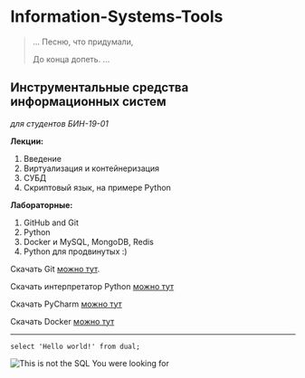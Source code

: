 # Information-Systems-Tools
> ...
> Песню, что придумали,
> 
> До конца допеть.
> ...

## Инструментальные средства информационных систем
*для студентов БИН-19-01* 

**Лекции:**
1. Введение
2. Виртуализация и контейнеризация
3. СУБД
4. Скриптовый язык, на примере Python


**Лабораторные:**
1. GitHub and Git
2. Python
3. Docker и MySQL, MongoDB, Redis
4. Python для продвинутых :)


Скачать Git [можно тут](https://git-scm.com/download/win).

Скачать интерпретатор Python [можно тут](https://www.python.org/downloads/)

Скачать PyCharm [можно тут](https://www.jetbrains.com/ru-ru/pycharm/download/#section=windows)

Скачать Docker [можно тут](https://www.docker.com/products/docker-desktop/#/windows)

---

`select 'Hello world!' from dual;`

![This is not the SQL You were looking for](https://asktom.oracle.com/pls/apex/f?p=100:DOWNLOAD::APPLICATION_PROCESS=GET_IMAGE:::GET_TYPE,GET_ID:SUPP_NAME,NOT_THE_SQL_LOOKING_FOR)
